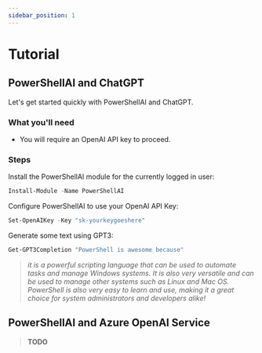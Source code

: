```yaml
---
sidebar_position: 1
---
```


# Tutorial

## PowerShellAI and ChatGPT

Let's get started quickly with PowerShellAI and ChatGPT.

### What you'll need

 - You will require an OpenAI API key to proceed.

### Steps

Install the PowerShellAI module for the currently logged in user:

```powershell
Install-Module -Name PowerShellAI
```

Configure PowerShellAI to use your OpenAI API Key:
```powershell
Set-OpenAIKey -Key "sk-yourkeygoeshere"
```

Generate some text using GPT3:
```powershell
Get-GPT3Completion "PowerShell is awesome because" 
```

> *it is a powerful scripting language that can be used to automate tasks and manage Windows systems. It is also very versatile and can be used to manage other systems such as Linux and Mac OS. PowerShell is also very easy to learn and use, making it a great choice for system administrators and developers alike!*

## PowerShellAI and Azure OpenAI Service

> **TODO**